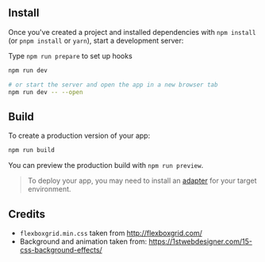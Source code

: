 ## Install

Once you've created a project and installed dependencies with `npm install` (or `pnpm install` or `yarn`), start a development server:

Type `npm run prepare` to set up hooks

```bash
npm run dev

# or start the server and open the app in a new browser tab
npm run dev -- --open
```

## Build

To create a production version of your app:

```bash
npm run build
```

You can preview the production build with `npm run preview`.

> To deploy your app, you may need to install an [adapter](https://kit.svelte.dev/docs/adapters) for your target environment.

## Credits

- `flexboxgrid.min.css` taken from http://flexboxgrid.com/
- Background and animation taken from: https://1stwebdesigner.com/15-css-background-effects/
